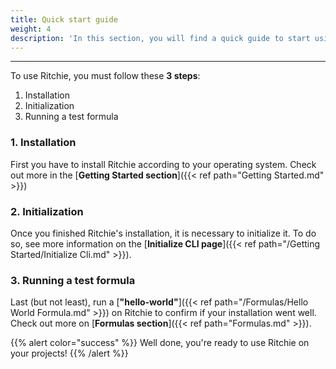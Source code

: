 ```yaml
---
title: Quick start guide
weight: 4
description: 'In this section, you will find a quick guide to start using Ritchie.'
---
```


---

To use Ritchie, you must follow these **3 steps**:

1. Installation
2. Initialization
3. Running a test formula

### **1. Installation**

First you have to install Ritchie according to your operating system. Check out more in the [**Getting Started section**]({{< ref path="Getting Started.md" >}})

### **2. Initialization**

Once you finished Ritchie's installation, it is necessary to initialize it. To do so,  see more information on the [**Initialize CLI page**]({{< ref path="/Getting Started/Initialize Cli.md" >}}).

### **3. Running a test formula**

Last \(but not least\), run a [**"hello-world"**]({{< ref path="/Formulas/Hello World Formula.md" >}}) on Ritchie to confirm if your installation went well. Check out more on [**Formulas section**]({{< ref path="Formulas.md" >}}).

{{% alert color="success" %}}
Well done, you're ready to use Ritchie on your projects!
{{% /alert %}}
